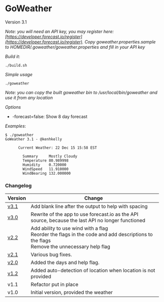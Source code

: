 # GoWeather 

Version 3.1

*Note: you will need an API key, you may register here: [https://developer.forecast.io/register](https://developer.forecast.io/register). Copy goweather.properties.sample to HOMEDIR/.goweather/goweather.properties and fill in your API key*

*Build it*: 

`./build.sh`

*Simple usage*

`./goweather`

*Note: you can copy the built goweather bin to /usr/local/bin/goweather and use it from any location*

*Options*

- -forecast=false: Show 8 day forecast  

*Examples*:

```
$ ./goweather
GoWeather 3.1 - @kenhkelly                
                                          
      Current Weather: 22 Dec 15 15:58 EST
                                          
        Summary     Mostly Cloudy         
        Temperature 80.989998             
        Humidity    0.720000              
        WindSpeed   11.910000             
        WindBearing 132.000000 

```

### Changelog

Version | Change
--------|----------
[v3.1]  | Add blank line after the output to help with spacing
[v3.0]  | Rewrite of the app to use forecast.io as the API source, because the last API no longer functioned
[v2.2]  | Add ability to use wind with a flag <br> Reorder the flags in the code and add descriptions to the flags <br> Remove the unnecessary help flag
[v2.1]  | Various bug fixes. 
[v2.0]  | Added the days and help flag. 
[v1.2]  | Added auto-detection of location when location is not provided
v1.1    | Refactor put in place
v1.0    | Initial version, provided the weather

[v3.1]: https://github.com/kenhkelly/GoWeather/tree/v3.1
[v3.0]: https://github.com/kenhkelly/GoWeather/tree/v3.0
[v2.2]: https://github.com/kenhkelly/GoWeather/tree/v2.2
[v2.1]: https://github.com/kenhkelly/GoWeather/tree/v2.1
[v2.0]: https://github.com/kenhkelly/GoWeather/tree/v2.0
[v1.2]: https://github.com/kenhkelly/GoWeather/tree/v1.2

